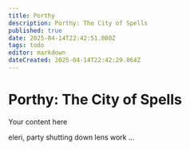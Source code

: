 ```yaml
---
title: Porthy
description: Porthy: The City of Spells
published: true
date: 2025-04-14T22:42:51.080Z
tags: todo
editor: markdown
dateCreated: 2025-04-14T22:42:29.064Z
---
```


# Porthy: The City of Spells
Your content here

eleri, party shutting down lens work ...